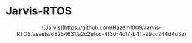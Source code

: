# Jarvis-RTOS

</p>
<p align="center">
![Jarvis](https://github.com/Hazem1009/Jarvis-RTOS/assets/68254631/a2c2e1cd-4f30-4c17-b4ff-99cc244d4d3e)
</p>
